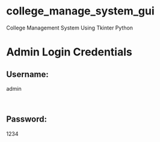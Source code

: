 # college_manage_system_gui
College Management System Using Tkinter Python
<h1>Admin Login Credentials</h1>
<h2>Username:</h2><p>admin</p><br>
<h2>Password:</h2>1234<br>



